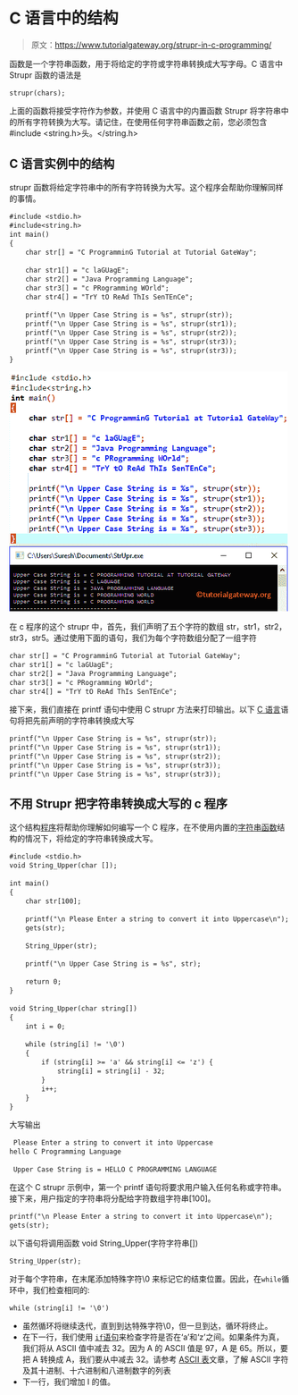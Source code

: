# C 语言中的结构

> 原文：<https://www.tutorialgateway.org/strupr-in-c-programming/>

函数是一个字符串函数，用于将给定的字符或字符串转换成大写字母。C 语言中 Strupr 函数的语法是

```
strupr(chars);
```

上面的函数将接受字符作为参数，并使用 C 语言中的内置函数 Strupr 将字符串中的所有字符转换为大写。请记住，在使用任何字符串函数之前，您必须包含#include <string.h>头。</string.h>

## C 语言实例中的结构

strupr 函数将给定字符串中的所有字符转换为大写。这个程序会帮助你理解同样的事情。

```
#include <stdio.h> 
#include<string.h>
int main()
{
	char str[] = "C ProgramminG Tutorial at Tutorial GateWay";

	char str1[] = "c laGUagE";
	char str2[] = "Java Programming Language";
	char str3[] = "c PRogramming WOrld";
	char str4[] = "TrY tO ReAd ThIs SenTEnCe";

 	printf("\n Upper Case String is = %s", strupr(str));
 	printf("\n Upper Case String is = %s", strupr(str1));
 	printf("\n Upper Case String is = %s", strupr(str2));
 	printf("\n Upper Case String is = %s", strupr(str3)); 	
  	printf("\n Upper Case String is = %s", strupr(str3)); 		
}
```

![Strupr in C Programming 1](img/b26aaa31054280e1456c788e4dbd910a.png)

在 c 程序的这个 strupr 中，首先，我们声明了五个字符的数组 str，str1，str2，str3，str5。通过使用下面的语句，我们为每个字符数组分配了一组字符

```
char str[] = "C ProgramminG Tutorial at Tutorial GateWay";
char str1[] = "c laGUagE";
char str2[] = "Java Programming Language";
char str3[] = "c PRogramming WOrld";
char str4[] = "TrY tO ReAd ThIs SenTEnCe";
```

接下来，我们直接在 printf 语句中使用 C strupr 方法来打印输出。以下 [C 语言](https://www.tutorialgateway.org/c-programming/)语句将把先前声明的字符串转换成大写

```
printf("\n Upper Case String is = %s", strupr(str));
printf("\n Upper Case String is = %s", strupr(str1));
printf("\n Upper Case String is = %s", strupr(str2));
printf("\n Upper Case String is = %s", strupr(str3)); 	
printf("\n Upper Case String is = %s", strupr(str3));
```

## 不用 Strupr 把字符串转换成大写的 c 程序

这个结构[程序](https://www.tutorialgateway.org/c-programming-examples/)将帮助你理解如何编写一个 C 程序，在不使用内置的[字符串函数](https://www.tutorialgateway.org/c-string/)结构的情况下，将给定的字符串转换成大写。

```
#include <stdio.h> 
void String_Upper(char []);

int main()
{
	char str[100];

	printf("\n Please Enter a string to convert it into Uppercase\n");
	gets(str);

	String_Upper(str);

	printf("\n Upper Case String is = %s", str);

	return 0;
}

void String_Upper(char string[]) 
{
	int i = 0;

	while (string[i] != '\0') 
	{
    	if (string[i] >= 'a' && string[i] <= 'z') {
        	string[i] = string[i] - 32;
    	}
      	i++;
	}
}
```

大写输出

```
 Please Enter a string to convert it into Uppercase
hello C Programming Language

 Upper Case String is = HELLO C PROGRAMMING LANGUAGE
```

在这个 C strupr 示例中，第一个 printf 语句将要求用户输入任何名称或字符串。接下来，用户指定的字符串将分配给字符数组字符串[100]。

```
printf("\n Please Enter a string to convert it into Uppercase\n");
gets(str);
```

以下语句将调用函数 void String_Upper(字符字符串[])

```
String_Upper(str);
```

对于每个字符串，在末尾添加特殊字符\0 来标记它的结束位置。因此，在`while`循环中，我们检查相同的:

```
while (string[i] != '\0')
```

*   虽然循环将继续迭代，直到到达特殊字符\0，但一旦到达，循环将终止。
*   在下一行，我们使用 [`if`语句](https://www.tutorialgateway.org/if-statement-in-c/)来检查字符是否在‘a’和‘z’之间。如果条件为真，我们将从 ASCII 值中减去 32。因为 A 的 ASCII 值是 97，A 是 65。所以，要把 A 转换成 A，我们要从中减去 32。请参考 [ASCII 表](https://www.tutorialgateway.org/ascii-table/)文章，了解 ASCII 字符及其十进制、十六进制和八进制数字的列表
*   下一行，我们增加 I 的值。